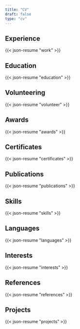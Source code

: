 ```yaml
---
title: "CV"
draft: false
type: "cv"
---
```


## Experience

{{< json-resume "work" >}}

## Education

{{< json-resume "education" >}}

## Volunteering

{{< json-resume "volunteer" >}}

## Awards

{{< json-resume "awards" >}}

## Certificates

{{< json-resume "certificates" >}}

## Publications

{{< json-resume "publications" >}}

## Skills

{{< json-resume "skills" >}}

## Languages

{{< json-resume "languages" >}}

## Interests

{{< json-resume "interests" >}}

## References

{{< json-resume "references" >}}

## Projects

{{< json-resume "projects" >}}
